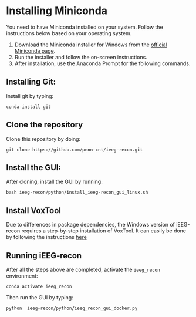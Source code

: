 # Installing Miniconda

You need to have Miniconda installed on your system. Follow the instructions below based on your operating system.

1. Download the Miniconda installer for Windows from the [official Miniconda page](https://docs.conda.io/en/latest/miniconda.html).
2. Run the installer and follow the on-screen instructions.
3. After installation, use the Anaconda Prompt for the following commands.

## Installing Git:

Install git by typing:

```
conda install git
```

## Clone the repository

Clone this repository by doing:

```
git clone https://github.com/penn-cnt/ieeg-recon.git
```

## Install the GUI:

After cloning, install the GUI by running:

```
bash ieeg-recon/python/install_ieeg-recon_gui_linux.sh
```

## Install VoxTool

Due to differences in package dependencies, the Windows version of iEEG-recon requires a step-by-step installation of VoxTool. It can easily be done by following the instructions [here](https://github.com/penn-cnt/ieeg-recon/blob/main/python/docs/Manual_Voxtool_Installation.md)

## Running iEEG-recon

After all the steps above are completed, activate the `ieeg_recon` environment:

```
conda activate ieeg_recon
```

Then run the GUI by typing:


```
python  ieeg-recon/python/ieeg_recon_gui_docker.py
```
